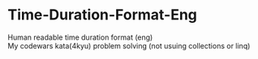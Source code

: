 # Time-Duration-Format-Eng
<div>Human readable time duration format (eng)
<div>My codewars kata(4kyu) problem solving (not usuing collections or linq)
